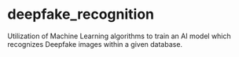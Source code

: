 # deepfake_recognition
Utilization of Machine Learning algorithms to train an AI model which recognizes Deepfake images within a given database. 
